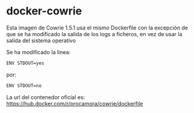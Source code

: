 # docker-cowrie

Esta imagen de Cowrie 1.5.1 usa el mismo Dockerfile con la excepción de que se ha modificado la salida de los logs a ficheros, en vez de usar la salida del sistema operativo

Se ha modificado la linea:

```bash
ENV STDOUT=yes
```


por:


```bash
ENV STDOUT=no
```


La url del contenedor oficial es: https://hub.docker.com/r/procamora/cowrie/dockerfile

